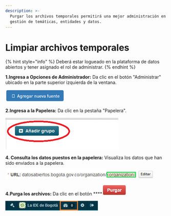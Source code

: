```yaml
---
description: >-
  Purgar los archivos temporales permitirá una mejor administración en la
  gestión de temáticas, entidades y datos.
---
```


# Limpiar archivos temporales

{% hint style="info" %}
Deberá estar logueado en la plataforma de datos abiertos y tener asignado el rol de administrar.
{% endhint %}

**1.Ingresa a Opciones de Administrador:** Da clic en el botón "Administrar" ubicado en la parte superior izquierda de la ventana.

![](.gitbook/assets/image%20%28181%29.png)

 **2.Ingresa a la Papelera:** Da clic en la pestaña "Papelera".

![](.gitbook/assets/image%20%2857%29.png)

**4. Consulta los datos puestos en la papelera:** Visualiza los datos que han sido enviados a la papelera.

![](.gitbook/assets/image%20%2888%29.png)

**4.Purga los archivos:** Da clic en el botón ****![](.gitbook/assets/purga.PNG)

![](.gitbook/assets/image%20%28200%29.png)

